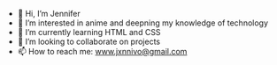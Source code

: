 - 👋 Hi, I’m Jennifer
- 👀 I’m interested in anime and deepning my knowledge of technology
- 🌱 I’m currently learning HTML and CSS
- 💞️ I’m looking to collaborate on projects
- 📫 How to reach me: www.jxnnivo@gmail.com

<!---
jxnnivo/jxnnivo is a ✨ special ✨ repository because its `README.md` (this file) appears on your GitHub profile.
You can click the Preview link to take a look at your changes.
--->
